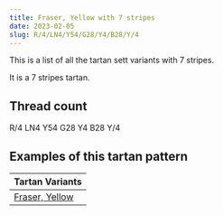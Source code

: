 ```yaml
---
title: Fraser, Yellow with 7 stripes
date: 2023-02-05
slug: R/4/LN4/Y54/G28/Y4/B28/Y/4
---
```

This is a list of all the tartan sett variants with 7 stripes.

It is a 7 stripes tartan.


## Thread count
R/4 LN4 Y54 G28 Y4 B28 Y/4

## Examples of this tartan pattern

| Tartan Variants |
|---------------|
| [Fraser, Yellow](/variants/r/4/ln4/y54/g28/y4/b28/y/4-b304080-g008000-lne0e0e0-rc00000-yf0c000)||
